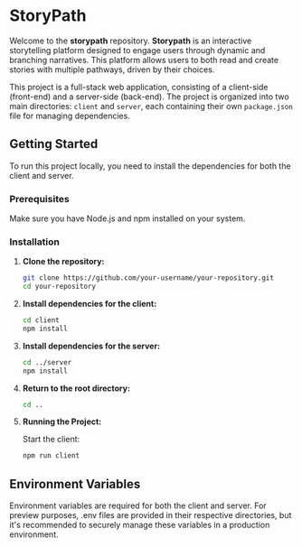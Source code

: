 # StoryPath

Welcome to the **storypath** repository. **Storypath** is an interactive storytelling platform designed to engage users through dynamic and branching narratives. This platform allows users to both read and create stories with multiple pathways, driven by their choices.

This project is a full-stack web application, consisting of a client-side (front-end) and a server-side (back-end). The project is organized into two main directories: `client` and `server`, each containing their own `package.json` file for managing dependencies.

## Getting Started

To run this project locally, you need to install the dependencies for both the client and server.

### Prerequisites

Make sure you have Node.js and npm installed on your system.

### Installation

1. **Clone the repository:**

   ```bash
   git clone https://github.com/your-username/your-repository.git
   cd your-repository

   ```

2. **Install dependencies for the client:**

   ```bash
   cd client
   npm install

   ```

3. **Install dependencies for the server:**

   ```bash
   cd ../server
   npm install

   ```

4. **Return to the root directory:**

   ```bash
   cd ..

   ```

5. **Running the Project:**

   Start the client:

   ```bash
   npm run client
   ```

## Environment Variables

Environment variables are required for both the client and server. For preview purposes, .env files are provided in their respective directories, but it's recommended to securely manage these variables in a production environment.
